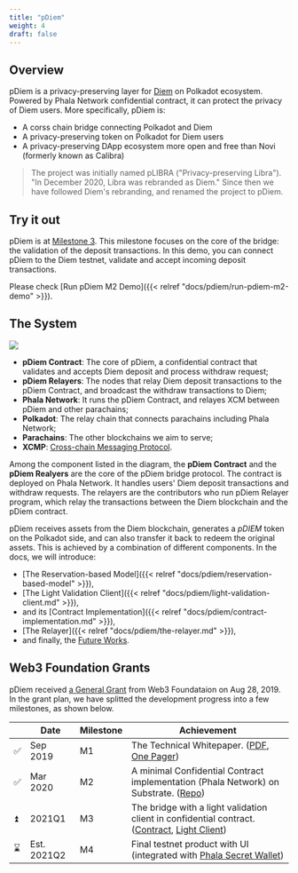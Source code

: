 ```yaml
---
title: "pDiem"
weight: 4
draft: false
---
```


## Overview

pDiem is a privacy-preserving layer for [Diem](https://en.wikipedia.org/wiki/Diem_(digital_currency)) on Polkadot ecosystem. Powered by Phala Network confidential contract, it can protect the privacy of Diem users. More specifically, pDiem is:

- A corss chain bridge connecting Polkadot and Diem
- A privacy-preserving token on Polkadot for Diem users
- A privacy-preserving DApp ecosystem more open and free than Novi (formerly known as Calibra)

> The project was initially named pLIBRA ("Privacy-preserving Libra"). "In December 2020, Libra was rebranded as Diem." Since then we have followed Diem's rebranding, and renamed the project to pDiem.

## Try it out

pDiem is at [Milestone 3](#web3-foundation-grants). This milestone focuses on the core of the bridge: the validation of the deposit transactions. In this demo, you can connect pDiem to the Diem testnet, validate and accept incoming deposit transactions.

Please check [Run pDiem M2 Demo]({{< relref "docs/pdiem/run-pdiem-m2-demo" >}}).

## The System

![](/images/docs/pdiem/pdiem-system-design.png)

- **pDiem Contract**: The core of pDiem, a confidential contract that validates and accepts Diem deposit and process withdraw request;
- **pDiem Relayers**: The nodes that relay Diem deposit transactions to the pDiem Contract, and broadcast the withdraw transactions to Diem;
- **Phala Network**: It runs the pDiem Contract, and relayes XCM between pDiem and other parachains;
- **Polkadot**: The relay chain that connects parachains including Phala Network;
- **Parachains**: The other blockchains we aim to serve;
- **XCMP**: [Cross-chain Messaging Protocol](https://wiki.polkadot.network/docs/en/learn-crosschain).

Among the component listed in the diagram, the **pDiem Contract** and the **pDiem Realyers** are the core of the pDiem bridge protocol. The contract is deployed on Phala Network. It handles users' Diem deposit transactions and withdraw requests. The relayers are the contributors who run pDiem Relayer program, which relay the transactions between the Diem blockchain and the pDiem contract.

pDiem receives assets from the Diem blockchain, generates a *pDIEM* token on the Polkadot side, and can also transfer it back to redeem the original assets. This is achieved by a combination of different components. In the docs, we will introduce:

- [The Reservation-based Model]({{< relref "docs/pdiem/reservation-based-model" >}}),
- [The Light Validation Client]({{< relref "docs/pdiem/light-validation-client.md" >}}),
- and its [Contract Implementation]({{< relref "docs/pdiem/contract-implementation.md" >}}),
- [The Relayer]({{< relref "docs/pdiem/the-relayer.md" >}}),
- and finally, the [Future Works](< relref "docs/pdiem/future-works.md" >).


## Web3 Foundation Grants

pDiem received [a General Grant](https://github.com/w3f/General-Grants-Program/blob/8a23ef68c7512fa0d437554640601ef28cea3fca/grants/speculative/pLIBRA.md) from Web3 Foundataion on Aug 28, 2019. In the grant plan, we have splitted the development progress into a few milestones, as shown below.

<table>
    <thead>
        <tr>
            <th></th>
            <th>Date</th>
            <th>Milestone</th>
            <th>Achievement</th>
        </tr>
    </thead>
    <tbody>
        <tr>
            <td>✅</td>
            <td>Sep 2019</td>
            <td>M1</td>
            <td>
                The Technical Whitepaper. (<a href="https://files.phala.network/phala-paper.pdf">PDF</a>, <a href="https://docs.google.com/document/d/e/2PACX-1vRpkf-xvEwDSglNHMKI2J8qC7F4JiB7kLv5kOwO_mJzg-bYRL545_3JxWaM-0rCX_iyHDb68zk3Sw75/pub">One Pager</a>)
            </td>
        </tr>
        <tr>
            <td>✅</td>
            <td>Mar 2020</td>
            <td>M2</td>
            <td>
                A minimal Confidential Contract implementation (Phala Network) on Substrate. (<a href="https://github.com/Phala-Network/phala-blockchain">Repo</a>)
            </td>
        </tr>
        <tr>
            <td>⏫</td>
            <td>2021Q1</td>
            <td>M3</td>
            <td>
                The bridge with a light validation client in confidential contract. (<a href="https://github.com/Phala-Network/phala-blockchain/blob/master/standalone/pruntime/enclave/src/contracts/diem.rs">Contract</a>, <a href="https://github.com/Phala-Network/phala-blockchain/tree/master/diem">Light Client</a>)
            </td>
        </tr>
        <tr>
            <td>⌛</td>
            <td>Est. 2021Q2</td>
            <td>M4</td>
            <td>
                Final testnet product with UI (integrated with <a href="https://app.phala.network">Phala Secret Wallet</a>)
            </td>
        </tr>
    </tbody>
</table>

